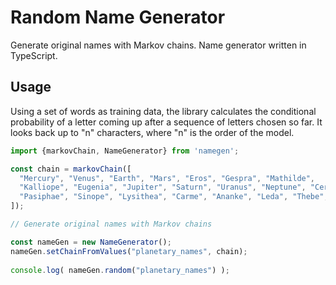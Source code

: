 # Random Name Generator

Generate original names with Markov chains. Name generator written in TypeScript.

## Usage

Using a set of words as training data, the library calculates the conditional probability of a letter coming up after a sequence of letters chosen so far. It looks back up to "n" characters, where "n" is the order of the model.
```typescript
import {markovChain, NameGenerator} from 'namegen';

const chain = markovChain([
  "Mercury", "Venus", "Earth", "Mars", "Eros", "Gespra", "Mathilde", 
  "Kalliope", "Eugenia", "Jupiter", "Saturn", "Uranus", "Neptune", "Ceres", "Pluto", 
  "Pasiphae", "Sinope", "Lysithea", "Carme", "Ananke", "Leda", "Thebe", "Adrastea"
]);

// Generate original names with Markov chains

const nameGen = new NameGenerator();
nameGen.setChainFromValues("planetary_names", chain);
  
console.log( nameGen.random("planetary_names") );
```